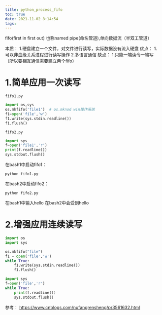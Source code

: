 ```yaml
---
title: python_process_fifo
toc: true
date: 2021-11-02 8:14:54
tags:
---
```


fifo(first in first out) 也称named pipe(命名管道),单向数据流（半双工管道）


本质：
1.硬盘建立一个文件，对文件进行读写，实际数据没有流入硬盘
优点：
1.可以非血缘关系进程进行读写操作
2.多语言通信
缺点：
1.只能一端读令一端写（所以要相互通信需要建立两个fifo）


# 1.简单应用一次读写

`fifo1.py`
```python
import os,sys
os.mkfifo('file1')  # os.mknod win操作系统
f1=open('file','w')
f1.write(sys.stdin.readline())
f1.flush()
```

`fifo2.py`
```python
import sys
f=open('file1','r')
print(f.readline())
sys.stdout.flush()
```

在bash1中启动fifo1：
```shell
python fifo1.py
```

在bash2中启动fifo2：
```shell
python fifo2.py
```

在bash1中输入hello
在bash2中会受到hello


# 2.增强应用连续读写
```python
import os 
import sys

os.mkfifo("file")
f1 = open('file','w')
while True:
    f1.write(sys.stdin.readline())
    f1.flush()
```


```python
import sys
f=open('file','r')
while True:
    print(f.readline())
    sys.stdout.flush()
```


参考：
https://www.cnblogs.com/nufangrensheng/p/3561632.html